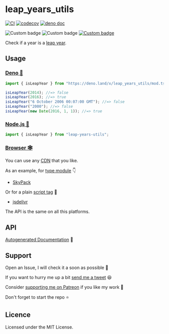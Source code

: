 # leap_years_utils

[![CI](https://github.com/UltiRequiem/leap_years_utils/actions/workflows/ci.yaml/badge.svg)](https://github.com/UltiRequiem/leap_years_utils/actions/workflows/ci.yaml)
[![codecov](https://codecov.io/gh/ultirequiem/leap_years_utils/branch/main/graph/badge.svg)](https://codecov.io/gh/ultirequiem/leap_years_utils)
[![deno doc](https://doc.deno.land/badge.svg)](https://doc.deno.land/https/deno.land/x/leap_years_utils/mod.ts)

![Custom badge](https://img.shields.io/endpoint?url=https%3A%2F%2Fdeno-visualizer.danopia.net%2Fshields%2Fdep-count%2Fx%2Fleap_years_utils%2Fmod.ts)
![Custom badge](https://img.shields.io/endpoint?url=https%3A%2F%2Fdeno-visualizer.danopia.net%2Fshields%2Fupdates%2Fx%2Fleap_years_utils%2Fmod.ts)
[![Custom badge](https://img.shields.io/endpoint?url=https%3A%2F%2Fdeno-visualizer.danopia.net%2Fshields%2Flatest-version%2Fx%2Fleap_years_utils%2Fmod.ts)](https://deno.land/x/leap_year)

Check if a year is a [leap year](https://en.wikipedia.org/wiki/leap_years_utils).

## Usage

### [Deno 🚀](https://deno.land/x/leap_years_utils)

```javascript
import { isLeapYear } from "https://deno.land/x/leap_years_utils/mod.ts";

isLeapYear(2014); //=> false
isLeapYear(2016); //=> true
isLeapYear("6 October 2006 00:07:00 GMT"); //=> false
isLeapYear("2000"); //=> false
isLeapYear(new Date(2016, 1, 1)); //=> true
```

### [Node.js 🐢](https://www.npmjs.com/package/leap-years-utils)

```typescript
import { isLeapYear } from "leap-years-utils";
```

### [Browser 🕸](https://developer.mozilla.org/en-US/docs/Glossary/Browser)

You can use any [CDN](https://en.wikipedia.org/wiki/Content_delivery_network)
that you like.

As an example, for
[type module](https://developer.mozilla.org/en-US/docs/Web/JavaScript/Guide/Modules)
👇

- [SkyPack](https://cdn.skypack.dev/leap-years-utils)

Or for a plain
[script tag](https://developer.mozilla.org/en-US/docs/Web/HTML/Element/script) 🦔

- [jsdelivr](https://cdn.jsdelivr.net/npm/leap-years-utils)

The API is the same on all this platforms.

## API

[Autogenerated Documentation](https://doc.deno.land/https://deno.land/x/leap_years_utils/mod.ts)
🚀

## Support

Open an Issue, I will check it a soon as possible 👀

If you want to hurry me up a bit
[send me a tweet](https://twitter.com/intent/tweet?text=%40UltiRequiem%20) 😆

Consider [supporting me on Patreon](https://patreon.com/UltiRequiem) if you like
my work 🚀

Don't forget to start the repo ⭐

## Licence

Licensed under the MIT License.

